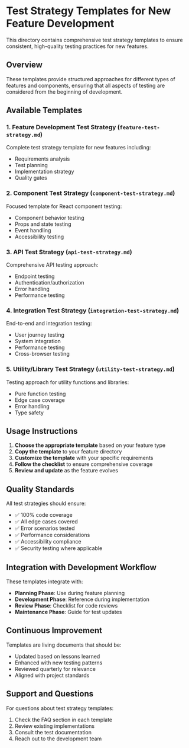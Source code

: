 # Test Strategy Templates for New Feature Development

This directory contains comprehensive test strategy templates to ensure consistent, high-quality testing practices for new features.

## Overview

These templates provide structured approaches for different types of features and components, ensuring that all aspects of testing are considered from the beginning of development.

## Available Templates

### 1. Feature Development Test Strategy (`feature-test-strategy.md`)

Complete test strategy template for new features including:

- Requirements analysis
- Test planning
- Implementation strategy
- Quality gates

### 2. Component Test Strategy (`component-test-strategy.md`)

Focused template for React component testing:

- Component behavior testing
- Props and state testing
- Event handling
- Accessibility testing

### 3. API Test Strategy (`api-test-strategy.md`)

Comprehensive API testing approach:

- Endpoint testing
- Authentication/authorization
- Error handling
- Performance testing

### 4. Integration Test Strategy (`integration-test-strategy.md`)

End-to-end and integration testing:

- User journey testing
- System integration
- Performance testing
- Cross-browser testing

### 5. Utility/Library Test Strategy (`utility-test-strategy.md`)

Testing approach for utility functions and libraries:

- Pure function testing
- Edge case coverage
- Error handling
- Type safety

## Usage Instructions

1. **Choose the appropriate template** based on your feature type
2. **Copy the template** to your feature directory
3. **Customize the template** with your specific requirements
4. **Follow the checklist** to ensure comprehensive coverage
5. **Review and update** as the feature evolves

## Quality Standards

All test strategies should ensure:

- ✅ 100% code coverage
- ✅ All edge cases covered
- ✅ Error scenarios tested
- ✅ Performance considerations
- ✅ Accessibility compliance
- ✅ Security testing where applicable

## Integration with Development Workflow

These templates integrate with:

- **Planning Phase**: Use during feature planning
- **Development Phase**: Reference during implementation
- **Review Phase**: Checklist for code reviews
- **Maintenance Phase**: Guide for test updates

## Continuous Improvement

Templates are living documents that should be:

- Updated based on lessons learned
- Enhanced with new testing patterns
- Reviewed quarterly for relevance
- Aligned with project standards

## Support and Questions

For questions about test strategy templates:

1. Check the FAQ section in each template
2. Review existing implementations
3. Consult the test documentation
4. Reach out to the development team
